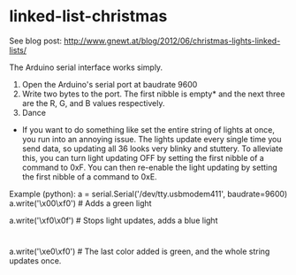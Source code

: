 linked-list-christmas
=====================
See blog post: http://www.gnewt.at/blog/2012/06/christmas-lights-linked-lists/

The Arduino serial interface works simply.
1. Open the Arduino's serial port at baudrate 9600
2. Write two bytes to the port. The first nibble is empty* and the next three are the R, G, and B values respectively.
3. Dance

* If you want to do something like set the entire string of lights at once, you run into an annoying issue.
The lights update every single time you send data, so updating all 36 looks very blinky and stuttery.
To alleviate this, you can turn light updating OFF by setting the first nibble of a command to 0xF.
You can then re-enable the light updating by setting the first nibble of a command to 0xE.

Example (python):
a = serial.Serial('/dev/tty.usbmodem411', baudrate=9600)
a.write('\x00\xf0') # Adds a green light

a.write('\xf0\x0f') # Stops light updates, adds a blue light
# <add some more light colors here-- the new colors will not show up yet>
a.write('\xe0\xf0') # The last color added is green, and the whole string updates once.
